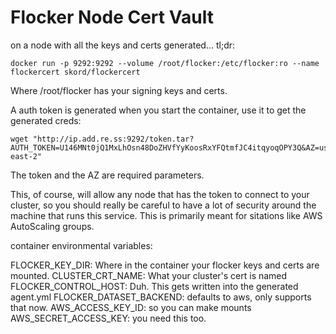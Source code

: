 # Flocker Node Cert Vault

on a node with all the keys and certs generated... tl;dr:
```
docker run -p 9292:9292 --volume /root/flocker:/etc/flocker:ro --name flockercert skord/flockercert
```

Where /root/flocker has your signing keys and certs. 

A auth token is generated when you start the container, use it to get the generated creds:

```
wget "http://ip.add.re.ss:9292/token.tar?AUTH_TOKEN=U146MNt0jQ1MxLhOsn48DoZHVfYyKoosRxYFQtmfJC4itqyoqOPY3Q&AZ=us-east-2"
```

The token and the AZ are required parameters.

This, of course, will allow any node that has the token to connect to your cluster, so you should really be careful to have a lot of security around the machine that runs this service. This is primarily meant for sitations like AWS AutoScaling groups.

container environmental variables:

FLOCKER_KEY_DIR: Where in the container your flocker keys and certs are mounted.
CLUSTER_CRT_NAME: What your cluster's cert is named
FLOCKER_CONTROL_HOST: Duh. This gets written into the generated agent.yml
FLOCKER_DATASET_BACKEND: defaults to aws, only supports that now.
AWS_ACCESS_KEY_ID: so you can make mounts
AWS_SECRET_ACCESS_KEY: you need this too. 
